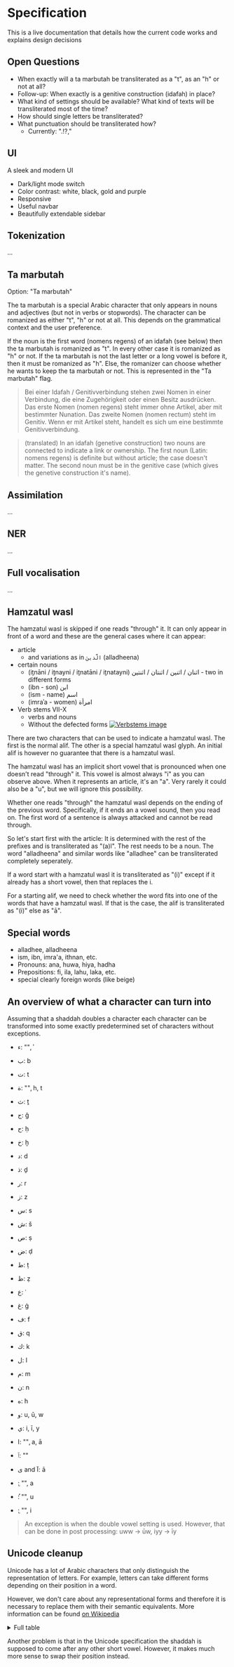 # Specification

This is a live documentation that details how the current code works and explains design decisions

## Open Questions

- When exactly will a ta marbutah be transliterated as a "t", as an "h" or
not at all?
- Follow-up: When exactly is a genitive construction (idafah) in place?
- What kind of settings should be available? What kind of texts will be
transliterated most of the time?
- How should single letters be transliterated?
- What punctuation should be transliterated how?
    - Currently: ".!?,"

## UI

A sleek and modern UI

- Dark/light mode switch
- Color contrast: white, black, gold and purple
- Responsive
- Useful navbar
- Beautifully extendable sidebar

## Tokenization

...

## Ta marbutah

Option: "Ta marbutah"

The ta marbutah is a special Arabic character that only appears in nouns and adjectives (but not in verbs or stopwords). The character can be romanized as either "t", "h" or not at all. This depends on the grammatical context and the user preference. 

If the noun is the first word (nomens regens) of an idafah (see below) then the ta marbutah is romanized as "t". In every other case it is romanized as "h" or not. If the ta marbutah is not the last letter or a long vowel is before it, then it must be romanized as "h". Else, the romanizer can choose whether he wants to keep the ta marbutah or not. This is represented in the "Ta marbutah" flag. 

> Bei einer Idafah / Genitivverbindung stehen zwei Nomen in einer Verbindung, die eine Zugehörigkeit oder einen Besitz ausdrücken. Das erste Nomen (nomen regens) steht immer ohne Artikel, aber mit bestimmter Nunation. Das zweite Nomen (nomen rectum) steht im Genitiv. Wenn er mit Artikel steht, handelt es sich um eine bestimmte Genitivverbindung. 

> (translated) In an idafah (genetive construction) two nouns are connected to indicate a link or ownership. The first noun (Latin: nomens regens) is definite but without article; the case doesn't matter. The second noun must be in the genitive case (which gives the genetive construction it's name). 

## Assimilation

...

## NER

...

## Full vocalisation

...


## Hamzatul wasl

The hamzatul wasl is skipped if one reads "through" it. It can only appear in front of a word and these are the general cases where it can appear:

- article
    - and variations as in `الَّذينَ` (alladheena)
- certain nouns
    - (iṯnāni / iṯnayni / iṯnatāni / iṯnatayni) اثنان / اثنين / اثنتان / اثنتين - two in different forms
    - (ibn - son) ابن
    - (ism - name) اسم
    - (imraʾa - women) امرأة
- Verb stems VII-X
    - verbs and nouns
    - Without the defected forms
    [![Verbstems image](verb-stems-7-to-10.png)](https://en.wikipedia.org/wiki/Arabic_verbs)

There are two characters that can be used to indicate a hamzatul wasl. The first is the normal alif. The other is a special hamzatul wasl glyph. An initial alif is however no guarantee that there is a hamzatul wasl. 

The hamzatul wasl has an implicit short vowel that is pronounced when one doesn't read "through" it. This vowel is almost always "i" as you can observe above. When it represents an article, it's an "a". Very rarely it could also be a "u", but we will ignore this possibility.

Whether one reads "through" the hamzatul wasl depends on the ending of the previous word. Specifically, if it ends an a vowel sound, then you read on. The first word of a sentence is always attacked and cannot be read through.

So let's start first with the article: It is determined with the rest of the prefixes and is transliterated as "(a)l". The rest needs to be a noun. The word "alladheena" and similar words like "alladhee" can be transliterated completely seperately. 

If a word start with a hamzatul wasl it is transliterated as "(i)" except if it already has a short vowel, then that replaces the i. 

For a starting alif, we need to check whether the word fits into one of the words that have a hamzatul wasl. If that is the case, the alif is transliterated as "(i)" else as "ā". 

## Special words

- alladhee, alladheena
- ism, ibn, imra'a, ithnan, etc.
- Pronouns: ana, huwa, hiya, hadha
- Prepositions: fi, ila, lahu, laka, etc.
- special clearly foreign words (like beige)

## An overview of what a character can turn into

Assuming that a shaddah doubles a character each character can be transformed into some exactly predetermined set of characters without exceptions.

- ء: "", ʾ
- ب: b
- ت: t
- ة: "", h, t
- ث: ṯ
- ج: ǧ
- ح: ḥ
- خ: ḫ
- د: d
- ذ: ḏ
- ر: r
- ز: z
- س: s
- ش: š
- ص: ṣ
- ض: ḍ
- ط: ṭ
- ظ: ẓ
- ع: ʿ
- غ: ġ
- ف: f
- ق: q
- ك: k
- ل: l
- م: m
- ن: n
- ه: h

- و: u, ū, w
- ي: i, ī, y
- ا: "", a, ā 
- ٱ: ""
- ى and آ: ā
- ِ: "", a
- ُ: "", u
- ِ: "", i

> An exception is when the double vowel setting is used. However, that can be done in post processing: uww -> ūw, iyy -> īy


## Unicode cleanup

Unicode has a lot of Arabic characters that only distinguish the representation of letters. For example, letters can take different forms depending on their position in a word. 

However, we don't care about any representational forms and therefore it is necessary to replace them with their semantic equivalents. More information can be found [on Wikipedia](https://en.wikipedia.org/wiki/Arabic_script_in_Unicode#Compact_table)

<details>
<summary>Full table</summary>

```py
"ﭐ": alif_wasl,
"ﭑ": alif_wasl,
"ﮪ": "ه",
"ﮫ": "ه",
"ﮬ": "ه",
"ﮭ": "ه",
"ﺀ": "ء",
"ﺃ": hamza,
"ﺄ": hamza,
"ﺅ": hamza,
"ﺆ": hamza,
"ﺇ": hamza,
"ﺈ": hamza,
"ﺉ": hamza,
"ﺊ": hamza,
"ﺋ": hamza,
"ﺌ": hamza,
"ﺍ": alif,
"ﺎ": alif,
"ﺏ": "ب",
"ﺐ": "ب",
"ﺑ": "ب",
"ﺒ": "ب",
"ﺓ": "ة",
"ﺔ": "ة",
"ﺕ": "ت",
"ﺖ": "ت",
"ﺗ": "ت",
"ﺘ": "ت",
"ﺙ": "ث",
"ﺚ": "ث",
"ﺛ": "ث",
"ﺜ": "ث",
"ﺝ": "ج",
"ﺞ": "ج",
"ﺟ": "ج",
"ﺠ": "ج",
"ﺡ": "ح",
"ﺢ": "ح",
"ﺣ": "ح",
"ﺤ": "ح",
"ﺥ": "خ",
"ﺦ": "خ",
"ﺧ": "خ",
"ﺨ": "خ",
"ﺩ": "د",
"ﺪ": "د",
"ﺫ": "ذ",
"ﺬ": "ذ",
"ﺭ": "ر",
"ﺮ": "ر",
"ﺯ": "ز",
"ﺰ": "ز",
"ﺱ": "س",
"ﺲ": "س",
"ﺳ": "س",
"ﺴ": "س",
"ﺵ": "ش",
"ﺶ": "ش",
"ﺷ": "ش",
"ﺸ": "ش",
"ﺹ": "ص",
"ﺺ": "ص",
"ﺻ": "ص",
"ﺼ": "ص",
"ﺽ": "ض",
"ﺾ": "ض",
"ﺿ": "ض",
"ﻀ": "ض",
"ﻁ": "ط",
"ﻂ": "ط",
"ﻃ": "ط",
"ﻄ": "ط",
"ﻅ": "ظ",
"ﻆ": "ظ",
"ﻇ": "ظ",
"ﻈ": "ظ",
"ﻉ": "ع",
"ﻊ": "ع",
"ﻋ": "ع",
"ﻌ": "ع",
"ﻍ": "غ",
"ﻎ": "غ",
"ﻏ": "غ",
"ﻐ": "غ",
"ﻑ": "ف",
"ﻒ": "ف",
"ﻓ": "ف",
"ﻔ": "ف",
"ﻕ": "ق",
"ﻖ": "ق",
"ﻗ": "ق",
"ﻘ": "ق",
"ﻙ": "ك",
"ﻚ": "ك",
"ﻛ": "ك",
"ﻜ": "ك",
"ﻝ": "ل",
"ﻞ": "ل",
"ﻟ": "ل",
"ﻠ": "ل",
"ﻡ": "م",
"ﻢ": "م",
"ﻣ": "م",
"ﻤ": "م",
"ﻥ": "ن",
"ﻦ": "ن",
"ﻧ": "ن",
"ﻨ": "ن",
"ﻩ": "ه",
"ﻪ": "ه",
"ﻫ": "ه",
"ﻬ": "ه",
"ﻭ": "و",
"ﻮ": "و",
"ﻯ": "ى",
"ﻰ": "ى",
"ﻱ": "ي",
"ﻲ": "ي",
"ﻳ": "ي",
"ﻴ": "ي",
"ﻵ": "ل" + alif_maddah,
"ﻶ": "ل" + alif_maddah,
"ﻷ": "ل" + hamza,
"ﻸ": "ل" + hamza,
"ﻹ": "ل" + hamza,
"ﻺ": "ل" + hamza,
"ﻻ": "لا",
"ﻼ": "لا",
```

</details>

Another problem is that in the Unicode specification the shaddah is supposed to come after any other short vowel. However, it makes much more sense to swap their position instead. 